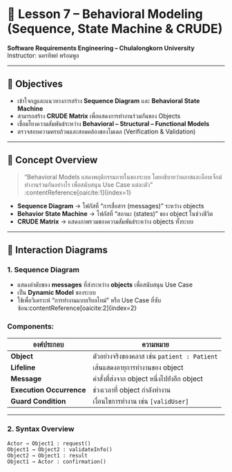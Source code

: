 # 🧩 Lesson 7 – Behavioral Modeling (Sequence, State Machine & CRUDE)
**Software Requirements Engineering – Chulalongkorn University**  
Instructor: นครทิพย์ พร้อมพูล  

---

## 🎯 Objectives
- เข้าใจกฎและแนวทางการสร้าง **Sequence Diagram** และ **Behavioral State Machine**  
- สามารถสร้าง **CRUDE Matrix** เพื่อแสดงการทำงานร่วมกันของ Objects  
- เชื่อมโยงความสัมพันธ์ระหว่าง **Behavioral – Structural – Functional Models**  
- ตรวจสอบความครบถ้วนและสอดคล้องของโมเดล (Verification & Validation)  

---

## 🧠 Concept Overview
> “Behavioral Models แสดงพฤติกรรมภายในของระบบ โดยอธิบายว่าคลาสและอ็อบเจ็กต์ทำงานร่วมกันอย่างไร เพื่อสนับสนุน Use Case แต่ละตัว” :contentReference[oaicite:1]{index=1}

- **Sequence Diagram** → โฟกัสที่ “การสื่อสาร (messages)” ระหว่าง objects  
- **Behavior State Machine** → โฟกัสที่ “สถานะ (states)” ของ object ในช่วงชีวิต  
- **CRUDE Matrix** → แสดงภาพรวมของความสัมพันธ์ระหว่าง objects ทั้งระบบ  

---

## 🧩 Interaction Diagrams

### 1. Sequence Diagram
- แสดงลำดับของ **messages** ที่ส่งระหว่าง **objects** เพื่อสนับสนุน Use Case  
- เป็น **Dynamic Model** ของระบบ  
- ใช้เพื่อวิเคราะห์ “การทำงานแบบเรียลไทม์” หรือ Use Case ที่ซับซ้อน:contentReference[oaicite:2]{index=2}

### Components:
| องค์ประกอบ | ความหมาย |
|-------------|-----------|
| **Object** | ตัวอย่างจริงของคลาส เช่น `patient : Patient` |
| **Lifeline** | เส้นแสดงอายุการทำงานของ object |
| **Message** | คำสั่งที่ส่งจาก object หนึ่งไปยังอีก object |
| **Execution Occurrence** | ช่วงเวลาที่ object กำลังทำงาน |
| **Guard Condition** | เงื่อนไขการทำงาน เช่น `[validUser]` |

---

### 2. Syntax Overview

```text
Actor → Object1 : request()
Object1 → Object2 : validateInfo()
Object2 → Object1 : result
Object1 → Actor : confirmation()
